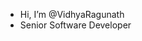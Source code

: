 - Hi, I’m @VidhyaRagunath
- Senior Software Developer



<!---
VidhyaRagunath/VidhyaRagunath is a ✨ special ✨ repository because its `README.md` (this file) appears on your GitHub profile.
You can click the Preview link to take a look at your changes.
--->
